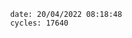 

                date: 20/04/2022 08:18:48
                cycles: 17640

                         